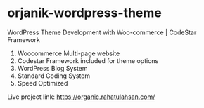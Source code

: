 # orjanik-wordpress-theme
WordPress Theme Development with Woo-commerce | CodeStar Framework

1. Woocommerce Multi-page website
2. Codestar Framework included for theme options
3. WordPress Blog System
4. Standard Coding System
5. Speed Optimized


Live project link: https://organic.rahatulahsan.com/


